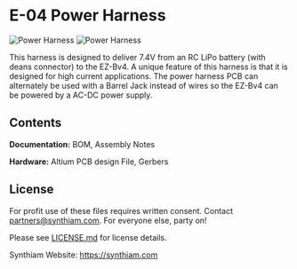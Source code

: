 # E-04 Power Harness

![Power Harness](https://live.staticflickr.com/65535/47752094371_d7be4e1886_k.jpg)
![Power Harness](https://live.staticflickr.com/65535/46962806484_26ef66dab3_k.jpg)

This harness is designed to deliver 7.4V from an RC LiPo battery (with deans connector) to the EZ-Bv4. A unique feature of this harness is that it is designed for high current applications. The power harness PCB can alternately be used with a Barrel Jack instead of wires so the EZ-Bv4 can be powered by a AC-DC power supply.

## Contents

**Documentation:** BOM, Assembly Notes

**Hardware:** Altium PCB design File, Gerbers

## License

For profit use of these files requires written consent. Contact partners@synthiam.com. For everyone else, party on!

Please see [LICENSE.md](https://github.com/synthiam/E-04_Power_Harness/blob/master/LICENSE.md) for license details.

Synthiam Website: https://synthiam.com
